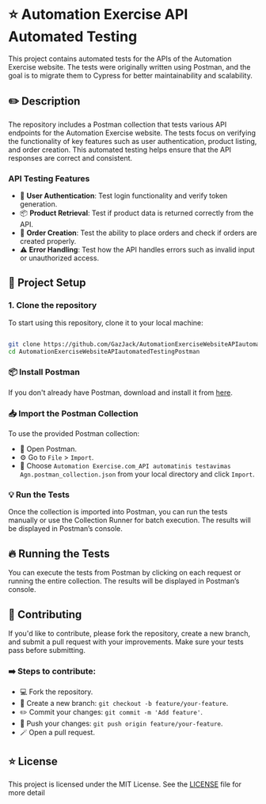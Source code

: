 # :star:  Automation Exercise API Automated Testing

This project contains automated tests for the APIs of the Automation Exercise website. The tests were originally written using Postman, and the goal is to migrate them to Cypress for better maintainability and scalability.

## :pencil2: Description

The repository includes a Postman collection that tests various API endpoints for the Automation Exercise website. The tests focus on verifying the functionality of key features such as user authentication, product listing, and order creation. This automated testing helps ensure that the API responses are correct and consistent.

### API Testing Features
- :key: **User Authentication**: Test login functionality and verify token generation.
- :package: **Product Retrieval**: Test if product data is returned correctly from the API.
- :shopping_cart: **Order Creation**: Test the ability to place orders and check if orders are created properly.
- :warning: **Error Handling**: Test how the API handles errors such as invalid input or unauthorized access.

## :rocket: Project Setup

### 1. Clone the repository
To start using this repository, clone it to your local machine:
```bash

git clone https://github.com/GazJack/AutomationExerciseWebsiteAPIautomatedTestingPostman.git
cd AutomationExerciseWebsiteAPIautomatedTestingPostman
```

### :package: Install Postman

If you don't already have Postman, download and install it from [here](https://www.postman.com/downloads/).

### :inbox_tray: Import the Postman Collection

To use the provided Postman collection:

- :memo: Open Postman.
- :gear: Go to `File` > `Import`.
- :file_folder: Choose `Automation Exercise.com_API automatinis testavimas Agn.postman_collection.json` from your local directory and click `Import`.

### :bulb: Run the Tests

Once the collection is imported into Postman, you can run the tests manually or use the Collection Runner for batch execution. The results will be displayed in Postman’s console.

## :fire: Running the Tests

You can execute the tests from Postman by clicking on each request or running the entire collection. The results will be displayed in Postman’s console.

## :memo: Contributing

If you'd like to contribute, please fork the repository, create a new branch, and submit a pull request with your improvements. Make sure your tests pass before submitting.

### :arrow_right: Steps to contribute:

- 💻 Fork the repository.
- :wrench: Create a new branch: `git checkout -b feature/your-feature`.
- :pencil2: Commit your changes: `git commit -m 'Add feature'`.
- :rocket: Push your changes: `git push origin feature/your-feature`.
- 🪄 Open a pull request.

## :star: License

This project is licensed under the MIT License. See the [LICENSE](LICENSE) file for more detail
